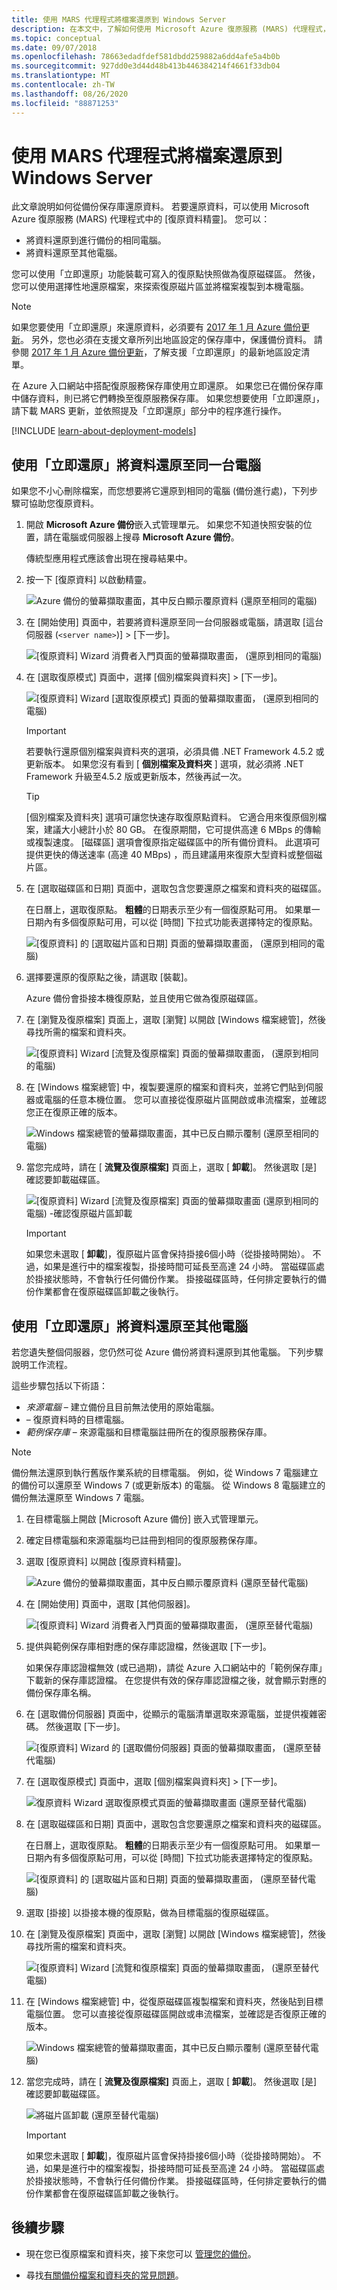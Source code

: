 ```yaml
---
title: 使用 MARS 代理程式將檔案還原到 Windows Server
description: 在本文中，了解如何使用 Microsoft Azure 復原服務 (MARS) 代理程式，將儲存在 Azure 中的資料還原至 Windows Server 或 Windows 電腦。
ms.topic: conceptual
ms.date: 09/07/2018
ms.openlocfilehash: 78663edadfdef581dbdd259882a6dd4afe5a4b0b
ms.sourcegitcommit: 927dd0e3d44d48b413b446384214f4661f33db04
ms.translationtype: MT
ms.contentlocale: zh-TW
ms.lasthandoff: 08/26/2020
ms.locfileid: "88871253"
---
```

# <a name="restore-files-to-windows-server-using-the-mars-agent"></a>使用 MARS 代理程式將檔案還原到 Windows Server

此文章說明如何從備份保存庫還原資料。 若要還原資料，可以使用 Microsoft Azure 復原服務 (MARS) 代理程式中的 [復原資料精靈]。 您可以：

* 將資料還原到進行備份的相同電腦。
* 將資料還原至其他電腦。

您可以使用「立即還原」功能裝載可寫入的復原點快照做為復原磁碟區。 然後，您可以使用選擇性地還原檔案，來探索復原磁片區並將檔案複製到本機電腦。

> [!NOTE]
> 如果您要使用「立即還原」來還原資料，必須要有 [2017 年 1 月 Azure 備份更新](https://support.microsoft.com/help/3216528/azure-backup-update-for-microsoft-azure-recovery-services-agent-januar)。 另外，您也必須在支援文章所列出地區設定的保存庫中，保護備份資料。 請參閱 [2017 年 1 月 Azure 備份更新](https://support.microsoft.com/help/3216528/azure-backup-update-for-microsoft-azure-recovery-services-agent-januar)，了解支援「立即還原」的最新地區設定清單。
>

在 Azure 入口網站中搭配復原服務保存庫使用立即還原。 如果您已在備份保存庫中儲存資料，則已將它們轉換至復原服務保存庫。 如果您想要使用「立即還原」，請下載 MARS 更新，並依照提及「立即還原」部分中的程序進行操作。

[!INCLUDE [learn-about-deployment-models](../../includes/learn-about-deployment-models-rm-include.md)]

## <a name="use-instant-restore-to-recover-data-to-the-same-machine"></a>使用「立即還原」將資料還原至同一台電腦

如果您不小心刪除檔案，而您想要將它還原到相同的電腦 (備份進行處)，下列步驟可協助您復原資料。

1. 開啟 **Microsoft Azure 備份**嵌入式管理單元。 如果您不知道快照安裝的位置，請在電腦或伺服器上搜尋 **Microsoft Azure 備份**。

    傳統型應用程式應該會出現在搜尋結果中。

2. 按一下 [復原資料] 以啟動精靈。

    ![Azure 備份的螢幕擷取畫面，其中反白顯示覆原資料 (還原至相同的電腦) ](./media/backup-azure-restore-windows-server/recover.png)

3. 在 [開始使用] 頁面中，若要將資料還原至同一台伺服器或電腦，請選取 [這台伺服器 (`<server name>`)] > [下一步]。

    ![[復原資料] Wizard 消費者入門頁面的螢幕擷取畫面， (還原到相同的電腦) ](./media/backup-azure-restore-windows-server/samemachine_gettingstarted_instantrestore.png)

4. 在 [選取復原模式] 頁面中，選擇 [個別檔案與資料夾] > [下一步]。

    ![[復原資料] Wizard [選取復原模式] 頁面的螢幕擷取畫面， (還原到相同的電腦) ](./media/backup-azure-restore-windows-server/samemachine_selectrecoverymode_instantrestore.png)
   > [!IMPORTANT]
   > 若要執行還原個別檔案與資料夾的選項，必須具備 .NET Framework 4.5.2 或更新版本。 如果您沒有看到 [ **個別檔案及資料夾** ] 選項，就必須將 .NET Framework 升級至4.5.2 版或更新版本，然後再試一次。

   > [!TIP]
   > [個別檔案及資料夾] 選項可讓您快速存取復原點資料。 它適合用來復原個別檔案，建議大小總計小於 80 GB。 在復原期間，它可提供高達 6 MBps 的傳輸或複製速度。 [磁碟區] 選項會復原指定磁碟區中的所有備份資料。 此選項可提供更快的傳送速率 (高達 40 MBps) ，而且建議用來復原大型資料或整個磁片區。

5. 在 [選取磁碟區和日期] 頁面中，選取包含您要還原之檔案和資料夾的磁碟區。

    在日曆上，選取復原點。 **粗體**的日期表示至少有一個復原點可用。 如果單一日期內有多個復原點可用，可以從 [時間] 下拉式功能表選擇特定的復原點。

    ![[復原資料] 的 [選取磁片區和日期] 頁面的螢幕擷取畫面， (還原到相同的電腦) ](./media/backup-azure-restore-windows-server/samemachine_selectvolumedate_instantrestore.png)

6. 選擇要還原的復原點之後，請選取 [裝載]。

    Azure 備份會掛接本機復原點，並且使用它做為復原磁碟區。

7. 在 [瀏覽及復原檔案] 頁面上，選取 [瀏覽] 以開啟 [Windows 檔案總管]，然後尋找所需的檔案和資料夾。

    ![[復原資料] Wizard [流覽及復原檔案] 頁面的螢幕擷取畫面， (還原到相同的電腦) ](./media/backup-azure-restore-windows-server/samemachine_browserecover_instantrestore.png)

8. 在 [Windows 檔案總管] 中，複製要還原的檔案和資料夾，並將它們貼到伺服器或電腦的任意本機位置。 您可以直接從復原磁片區開啟或串流檔案，並確認您正在復原正確的版本。

    ![Windows 檔案總管的螢幕擷取畫面，其中已反白顯示覆制 (還原至相同的電腦) ](./media/backup-azure-restore-windows-server/samemachine_copy_instantrestore.png)

9. 當您完成時，請在 [ **流覽及復原檔案]** 頁面上，選取 [ **卸載**]。 然後選取 [是] 確認要卸載磁碟區。

    ![[復原資料] Wizard [流覽及復原檔案] 頁面的螢幕擷取畫面 (還原到相同的電腦) -確認復原磁片區卸載](./media/backup-azure-restore-windows-server/samemachine_unmount_instantrestore.png)

    > [!Important]
    > 如果您未選取 [ **卸載**]，復原磁片區會保持掛接6個小時（從掛接時開始）。 不過，如果是進行中的檔案複製，掛接時間可延長至高達 24 小時。 當磁碟區處於掛接狀態時，不會執行任何備份作業。 掛接磁碟區時，任何排定要執行的備份作業都會在復原磁碟區卸載之後執行。
    >

## <a name="use-instant-restore-to-restore-data-to-an-alternate-machine"></a>使用「立即還原」將資料還原至其他電腦

若您遺失整個伺服器，您仍然可從 Azure 備份將資料還原到其他電腦。 下列步驟說明工作流程。

這些步驟包括以下術語：

* *來源電腦* – 建立備份且目前無法使用的原始電腦。
*  – 復原資料時的目標電腦。
* *範例保存庫* – 來源電腦和目標電腦註冊所在的復原服務保存庫。

> [!NOTE]
> 備份無法還原到執行舊版作業系統的目標電腦。 例如，從 Windows 7 電腦建立的備份可以還原至 Windows 7 (或更新版本) 的電腦。 從 Windows 8 電腦建立的備份無法還原至 Windows 7 電腦。
>
>

1. 在目標電腦上開啟 [Microsoft Azure 備份] 嵌入式管理單元。

2. 確定目標電腦和來源電腦均已註冊到相同的復原服務保存庫。

3. 選取 [復原資料] 以開啟 [復原資料精靈]。

    ![Azure 備份的螢幕擷取畫面，其中反白顯示覆原資料 (還原至替代電腦) ](./media/backup-azure-restore-windows-server/recover.png)

4. 在 [開始使用] 頁面中，選取 [其他伺服器]。

    ![[復原資料] Wizard 消費者入門頁面的螢幕擷取畫面， (還原至替代電腦) ](./media/backup-azure-restore-windows-server/alternatemachine_gettingstarted_instantrestore.png)

5. 提供與範例保存庫相對應的保存庫認證檔，然後選取 [下一步]。

    如果保存庫認證檔無效 (或已過期)，請從 Azure 入口網站中的「範例保存庫」下載新的保存庫認證檔。 在您提供有效的保存庫認證檔之後，就會顯示對應的備份保存庫名稱。

6. 在 [選取備份伺服器] 頁面中，從顯示的電腦清單選取來源電腦，並提供複雜密碼。 然後選取 [下一步]。

    ![[復原資料] Wizard 的 [選取備份伺服器] 頁面的螢幕擷取畫面， (還原至替代電腦) ](./media/backup-azure-restore-windows-server/alternatemachine_selectmachine_instantrestore.png)

7. 在 [選取復原模式] 頁面中，選取 [個別檔案與資料夾] > [下一步]。

    ![復原資料 Wizard 選取復原模式頁面的螢幕擷取畫面 (還原至替代電腦) ](./media/backup-azure-restore-windows-server/alternatemachine_selectrecoverymode_instantrestore.png)

8. 在 [選取磁碟區和日期] 頁面中，選取包含您要還原之檔案和資料夾的磁碟區。

    在日曆上，選取復原點。 **粗體**的日期表示至少有一個復原點可用。 如果單一日期內有多個復原點可用，可以從 [時間] 下拉式功能表選擇特定的復原點。

    ![[復原資料] 的 [選取磁片區和日期] 頁面的螢幕擷取畫面， (還原至替代電腦) ](./media/backup-azure-restore-windows-server/alternatemachine_selectvolumedate_instantrestore.png)

9. 選取 [掛接] 以掛接本機的復原點，做為目標電腦的復原磁碟區。

10. 在 [瀏覽及復原檔案] 頁面中，選取 [瀏覽] 以開啟 [Windows 檔案總管]，然後尋找所需的檔案和資料夾。

    ![[復原資料] Wizard [流覽和復原檔案] 頁面的螢幕擷取畫面， (還原至替代電腦) ](./media/backup-azure-restore-windows-server/alternatemachine_browserecover_instantrestore.png)

11. 在 [Windows 檔案總管] 中，從復原磁碟區複製檔案和資料夾，然後貼到目標電腦位置。 您可以直接從復原磁碟區開啟或串流檔案，並確認是否復原正確的版本。

    ![Windows 檔案總管的螢幕擷取畫面，其中已反白顯示覆制 (還原至替代電腦) ](./media/backup-azure-restore-windows-server/alternatemachine_copy_instantrestore.png)

12. 當您完成時，請在 [ **流覽及復原檔案]** 頁面上，選取 [ **卸載**]。 然後選取 [是] 確認要卸載磁碟區。

    ![將磁片區卸載 (還原至替代電腦) ](./media/backup-azure-restore-windows-server/alternatemachine_unmount_instantrestore.png)

    > [!Important]
    > 如果您未選取 [ **卸載**]，復原磁片區會保持掛接6個小時（從掛接時開始）。 不過，如果是進行中的檔案複製，掛接時間可延長至高達 24 小時。 當磁碟區處於掛接狀態時，不會執行任何備份作業。 掛接磁碟區時，任何排定要執行的備份作業都會在復原磁碟區卸載之後執行。
    >

## <a name="next-steps"></a>後續步驟

* 現在您已復原檔案和資料夾，接下來您可以 [管理您的備份](backup-azure-manage-windows-server.md)。

* 尋找[有關備份檔案和資料夾的常見問題](backup-azure-file-folder-backup-faq.md)。
